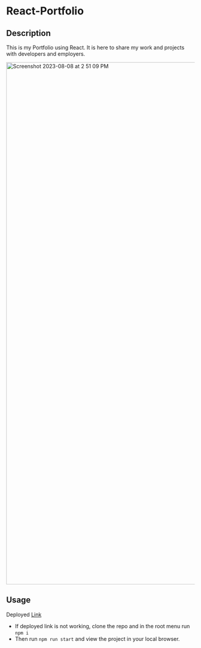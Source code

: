 # React-Portfolio

## Description
This is my Portfolio using React. It is here to share my work and projects with developers and employers.

<img width="1395" alt="Screenshot 2023-08-08 at 2 51 09 PM" src="https://github.com/kali20987/Khadijah-Portfolio/assets/128011155/805f923b-7085-43fb-abe1-8280ad3930b1">


## Usage
Deployed [Link](https://kali20987.github.io/React-Portfolio/) 
* If deployed link is not working, clone the repo and in the root menu run ``npm i``
* Then run ``npm run start`` and view the project in your local browser.
